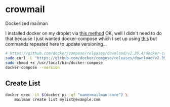 # crowmail

Dockerized mailman

I installed docker on my droplet via [this method](https://www.digitalocean.com/community/tutorials/how-to-install-and-use-docker-on-ubuntu-20-04)
OK, well I didn't need to do that because I just wanted docker-compose which I set up using [this](https://www.digitalocean.com/community/tutorials/how-to-install-and-use-docker-compose-on-ubuntu-20-04) but commands repeated here to update versioning...

```sh
# https://github.com/docker/compose/releases/download/v2.39.4/docker-compose-linux-x86_64
sudo curl -L "https://github.com/docker/compose/releases/download/v2.39.4/docker-compose-$(uname -s | tr '[:upper:]' '[:lower:]')-$(uname -m)" -o /usr/local/bin/docker-compose
sudo chmod +x /usr/local/bin/docker-compose
docker-compose --version
```

## Create List

```sh
docker exec -it $(docker ps -qf "name=mailman-core") \
    mailman create list mylist@example.com
```
